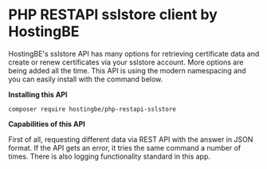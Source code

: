 # PHP RESTAPI sslstore client by HostingBE

HostingBE's sslstore API has many options for retrieving certificate data and create or renew certificates via your sslstore account. More options are being added all the time. This API is using the modern namespacing and you can easily install with the command below.

**Installing this API** 

`composer require hostingbe/php-restapi-sslstore`

**Capabilities of this API**

First of all, requesting different data via REST API with the answer in JSON format. If the API gets an error, it tries the same command a number of times. There is also logging functionality standard in this app.


